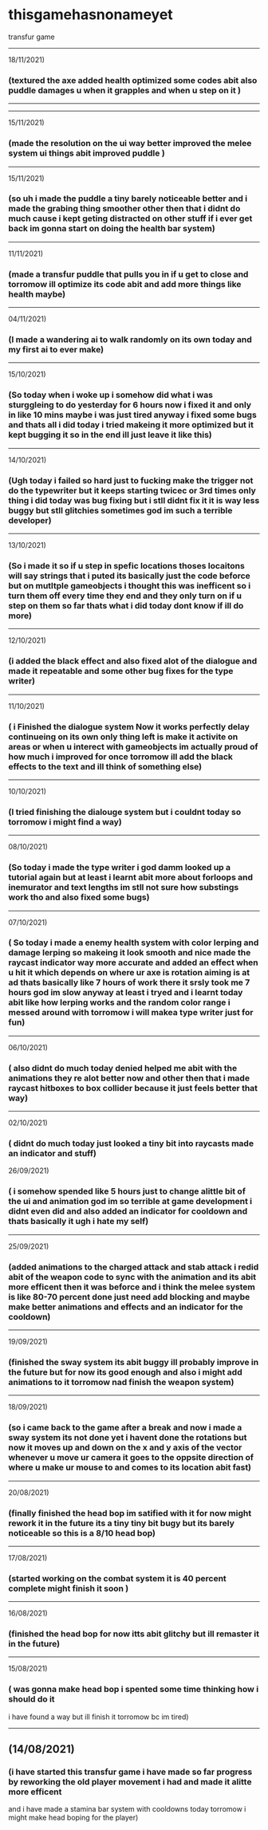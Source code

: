 # thisgamehasnonameyet
 transfur game
___
18/11/2021)
### (textured the axe added health  optimized some codes abit also puddle damages  u when it grapples and when u step on it )
___
___
15/11/2021)
### (made the resolution on the ui way better  improved the melee system  ui things abit   improved puddle )
___
15/11/2021)
### (so uh i made the puddle a  tiny barely noticeable better and i made the grabing thing smoother other then that i didnt do much cause i kept geting distracted on other stuff  if i ever get back im gonna start on doing the health  bar system)
___
11/11/2021)
### (made a  transfur puddle that pulls you in if u get to close  and torromow ill optimize its code abit and add more things like health maybe)
___
04/11/2021)
### (I made a wandering ai to walk randomly on its own today and my first ai to ever make)
___
15/10/2021)
### (So today when i woke up i somehow did what i was sturggleing to do yesterday for 6 hours now i  fixed it and only in like 10 mins maybe i was just tired anyway i fixed some bugs and  thats all i did today i tried makeing it more optimized but it kept bugging it  so in the end ill just leave it like this)
___
14/10/2021)
### (Ugh today i failed so hard just to fucking make the trigger not do the typewriter but it keeps starting twicec or 3rd times only thing i did today was bug fixing but i stll didnt fix it it is way less buggy but stll glitchies sometimes god im such a terrible developer)
___
13/10/2021)
### (So i made it so if u step in spefic   locations thoses locaitons will say strings that i puted its basically just the code beforce but on mutltple gameobjects i thought this was inefficent so i turn them off every time   they end and they only turn on if u step on them  so far thats what i did today  dont know if ill do more)

___
12/10/2021)
### (i added the black effect and also fixed alot of the dialogue and made it repeatable and some other bug fixes for the type writer)
___
11/10/2021)
### (  i Finished the dialogue system Now it works perfectly delay  continueing on its own only thing left is make it  activite on areas or when u interect with gameobjects im actually proud of how much i improved for once torromow ill add the black effects to the text and ill think of something else)

___
10/10/2021)
### (I tried finishing the dialouge system but i couldnt today so torromow i might find a way)
___
08/10/2021)
### (So today i made the type writer i  god damm looked up a tutorial again but at least i learnt abit more about forloops and inemurator and text lengths im stll not sure how substings work tho and also fixed some bugs)

___
07/10/2021)
### ( So today i made a enemy health system with color lerping and   damage lerping so makeing it look smooth and nice  made the raycast indicator way more  accurate  and added an effect when u hit it which depends on where ur axe is  rotation aiming is at ad thats basically like 7 hours of work there it srsly took me 7 hours god im slow anyway at least i tryed and i learnt today abit like how lerping works and the random color range i messed around with torromow i will makea  type writer  just for fun)
___
06/10/2021)
### ( also didnt do much today  denied helped me abit with the animations they re alot better now and other then that i made raycast hitboxes to box collider because it just feels  better that way)

___
02/10/2021)
### ( didnt do much today just looked   a  tiny bit into raycasts made an indicator and stuff)
26/09/2021)
### ( i somehow spended like  5 hours just to change alittle bit of the ui and animation god im so terrible at game development  i didnt even did and also added an indicator for cooldown and thats basically it  ugh i hate my self)
___
25/09/2021)
### (added animations to the charged attack and stab attack i  redid abit of the  weapon code to sync with the animation and its abit more efficent then it was beforce  and i think the melee system is like 80-70 percent done just need add blocking and maybe make better animations and effects and an indicator for the cooldown)
___
19/09/2021)
### (finished the sway system its abit buggy ill probably improve in the future but for now its good enough and also i might add animations to it torromow nad  finish the weapon system)
___
18/09/2021)
### (so i came back to the game after a break and now i made a sway system  its not done yet i havent done the rotations but now it moves up and down on the x  and y axis  of the vector whenever u move ur camera it goes to the oppsite direction of where u make ur mouse to and   comes to its location abit fast)
___
20/08/2021)
### (finally finished  the head bop im satified with it for now might rework it in the future its a  tiny tiny bit bugy but its barely noticeable so this is a 8/10 head bop)

___
17/08/2021)
### (started working on the combat system it is 40 percent complete   might finish it soon )


___
16/08/2021)
### (finished the head bop for now itts abit glitchy but ill remaster it in the future)

___
15/08/2021)
### ( was gonna  make head bop i spented some time thinking how i should do it 
i have found a way but ill finish it torromow bc im tired)


___
## (14/08/2021)
### (i have started this transfur game i have made so far progress by reworking the old player movement i had and made it alitte more efficent
and i have made a stamina bar system  with cooldowns today torromow i might make  head boping for the player)
